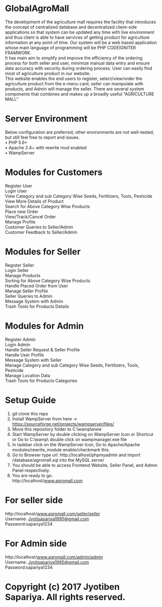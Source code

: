 # GlobalAgroMall 
The development of the agriculture mall requires the facility that introduces the concept of centralized database and decentralized client-side applications so that system can be updated any time with live environment and thus client is able to have services of getting product for agriculture information at any point of time.
Our system will be a web based application whose main language of programming will be PHP CODEIGNITER FRAMWORK. <br/>
It has main aim to simplify and improve the efficiency of the ordering process for both seller and user, minimize manual data entry and ensure data accuracy with security during ordering process. 
User can easily find most of agriculture product in our website. <br/>
This website enables the end users to register, select/view/order the agriculture product from the e-menu card, seller can manipulate with products, and Admin will manage the seller.
There are several system components that combines and makes up a broadly useful “AGRICULTURE MALL” <br/>

# Server Environment
Below configuration are preferred; other environments are not well-tested, but still feel free to report and issues. <br/>
•	PHP 5.6+  <br/>
•	Apache 2.4+ with rewrite mod enabled  <br/>
•	WampServer <br/>

# Modules for Customers  

Register User <br/> 
Login User <br/>
View Category and sub Category Wise Seeds, Fertilizers, Tools, Pesticide <br/>
View More Details of Product <br/>
Search for Above Category Wise Products <br/>
Place new Order <br/>
View/Track/Cancel Order <br/>
Manage Profile <br/>
Customer Queries to Seller/Admin  <br/>
Customer Feedback to Seller/Admin <br/>


# Modules for Seller 

Register Seller <br/>
Login Seller <br/>
Manage Products <br/>
Sorting for Above Category Wise Products <br/>
Handle Placed Order from User  <br/>
Manage Seller Profile <br/>
Seller Queries to Admin  <br/>
Message System with Admin <br/>
Trash Tools for Products Details <br/>

# Modules for Admin 

Register Admin <br/>
Login Admin <br/>
Handle Seller Request & Seller Profile <br/>
Handle User Profile <br/>
Message System with Seller <br/>
Manage Category and sub Category Wise Seeds, Fertilizers, Tools, Pesticide <br/>
Manage Location Data <br/>
Trash Tools for Products Categories <br/>

# Setup Guide
1.	git clone this repo <br/>
2.	Install WampServer from here -> https://sourceforge.net/projects/wampserver/files/ <br/>
3.	Move this repository folder to C:\wamp\www <br/>
4.	Start WampServer by double clicking on WampServer Icon or Shortcut or Go to C:\wamp\ double click on wampmanager.exe file  <br/>
5.	In taskbar click on the WampServer Icon, Go to Apache/Apache modules/rewrite_module enable/checkmark this. <br/>
6.	Go to Browser type url: http://localhost/phpmyadmin and import /database/agromall.sql into the MySQL server <br/>
7.	You should be able to access Frontend Website, Seller Panel, and Admin Panel respectively. <br/>
8.	You are ready to go. <br/>
http://localhost/www.agromall.com <br/>
# For seller side 
http://localhost/www.agromall.com/seller/seller <br/>
Username: Jyotisapariya1995@gmail.com <br/>
Password:sapariya1234 <br/>
# For Admin side 
http://localhost/www.agromall.com/admin/admin <br/>
Username: Jyotisapariya1995@gmail.com <br/>
Password:sapariya1234 <br/>

# Copyright (c) 2017 Jyotiben Sapariya. All rights reserved. <br/>
